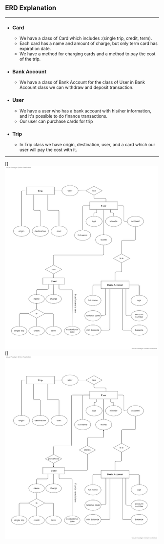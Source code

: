 ## ERD Explanation

___

+ ### Card
    + We have a class of Card which includes :(single trip, credit, term).
    + Each card has a name and amount of charge, but only term card has expiration date.
    + We have a method for charging cards and a method to pay the cost of the trip.
+ ### Bank Account
    + We have a class of Bank Account for the class of User in Bank Account class we can withdraw and deposit
      transaction.

+ ### User
    + We have a user who has a bank account with his/her information, and it's possible to do finance transactions.
    + Our user can purchase cards for trip

+ ### Trip
    + In Trip class we have origin, destination, user, and a card which our user will pay the cost with it.

---

<!--![Picture1](https://github.com/mehdi-mirzaie78/Maktab78-Homeworks/blob/main/HW/HW9/HW9-1.png) -->
[]<img src="https://github.com/mehdi-mirzaie78/Maktab78-Homeworks/blob/main/HW/HW9/HW9-1.png" width="500" height="600">
[]<img src="https://github.com/mehdi-mirzaie78/Maktab78-Homeworks/blob/main/HW/HW9/HW9-1.v2.jpg" width="500" height="600">
